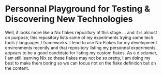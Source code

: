 # Personnal Playground for Testing & Discovering New Technologies

Well, it looks more like a Nix flakes repository at this stage ... and it is almost on purpose, this repository lists some of my experiments trying some tech tools / languages / frameworks.
I tend to use Nix Flakes for my development environments recently and that repository listing my personnal experiments appears to be a good candidate for listing my custom flakes.
As a disclamer, I am still learning Nix so these flakes may not be so pretty, I am doing my best to make them boring so we can focus not on the flake definition but on the content.
